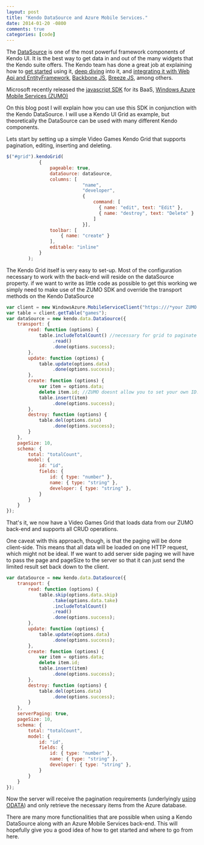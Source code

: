 ```yaml
---
layout: post
title: "Kendo DataSource and Azure Mobile Services."
date: 2014-01-20 -0800
comments: true
categories: [code]
---
```


The [DataSource](http://demos.kendoui.com/web/datasource/index.html) is one of the most powerful framework components of Kendo UI. It is the best way to get data in and out of the many widgets that the Kendo suite offers.
The Kendo team has done a great job at explaining how to [get started](http://docs.kendoui.com/getting-started/framework/datasource/overview) using it, [deep diving](http://www.kendoui.com/blogs/teamblog/posts/13-01-24/learning_kendo_data_datasource.aspx) into it, and [integrating it with Web Api and EntityFramework](http://www.kendoui.com/blogs/teamblog/posts/12-10-25/using_kendo_ui_with_mvc4_webapi_odata_and_ef.aspx), [Backbone JS](http://www.kendoui.com/blogs/teamblog/posts/13-02-07/wrapping_a_backbone_collection_in_a_kendo_data_datasource.aspx), [Breeze JS](http://www.kendoui.com/blogs/teamblog/posts/13-02-21/breeze_js_and_the_kendo_ui_datasource.aspx), among others.

Microsoft recently released the [javascript SDK](http://msdn.microsoft.com/en-us/library/windowsazure/jj554207.aspx) for its BaaS, [Windows Azure Mobile Services (ZUMO)](http://www.windowsazure.com/en-us/develop/mobile/)

On this blog post I will explain how you can use this SDK in conjunction with the Kendo DataSource.
I will use a Kendo UI Grid as example, but theoretically the DataSource can be used with many different Kendo components.

Lets start by setting up a simple Video Games Kendo Grid that supports pagination, editing, inserting and deleting.

```javascript
$("#grid").kendoGrid(
            {
                pageable: true,
                dataSource: dataSource,
                columns: [
                            "name",
                            "developer",
                            {
                                command: [
                                  { name: "edit", text: "Edit" },
                                  { name: "destroy", text: "Delete" }
                                ]
                            }],
                toolbar: [
                    { name: "create" }
                ],
                editable: "inline"
            }
        );
```

The Kendo Grid itself is very easy to set-up. Most of the configuration necessary to work with the back-end will reside on the dataSource property.
if we want to write as little code as possible to get this working we simply need to make use of the ZUMO SDK and override the transport methods on the Kendo DataSource


```javascript
var client = new WindowsAzure.MobileServiceClient("https:///*your ZUMO service name here*/.azure-mobile.net/", "/*Your API KEY here*/");
var table = client.getTable("games");
var dataSource = new kendo.data.DataSource({
    transport: {
        read: function (options) {
            table.includeTotalCount() //necessary for grid to paginate
                 .read()
                 .done(options.success);
        },
        update: function (options) {
            table.update(options.data)
                 .done(options.success);
        },
        create: function (options) {
            var item = options.data;
            delete item.id; //ZUMO doesnt allow you to set your own ID. It gets auto generated.
            table.insert(item)
                 .done(options.success);
        },
        destroy: function (options) {
            table.del(options.data)
                 .done(options.success);
        }
    },
    pageSize: 10,
    schema: {
        total: "totalCount",
        model: {
            id: "id",
            fields: {
                id: { type: "number" },
                name: { type: "string" },
                developer: { type: "string" },
            }
        }
    }
});
```

That's it, we now have a Video Games Grid that loads data from our ZUMO back-end and supports all CRUD operations.

One caveat with this approach, though, is that the paging will be done client-side. This means that all data will be loaded on one HTTP request, which might not be ideal.
If we want to add server side paging we will have to pass the page and pageSize to the server so that it can just send the limited result set back down to the client.


```javascript
var dataSource = new kendo.data.DataSource({
	transport: {
	    read: function (options) {
	        table.skip(options.data.skip)
	             .take(options.data.take)
	             .includeTotalCount()
	             .read()
	             .done(options.success);
	    },
	    update: function (options) {
	        table.update(options.data)
	             .done(options.success);
	    },
	    create: function (options) {
	        var item = options.data;
	        delete item.id;
	        table.insert(item)
	             .done(options.success);
	    },
	    destroy: function (options) {
	        table.del(options.data)
	             .done(options.success);
	    }
	},
	serverPaging: true,
	pageSize: 10,
	schema: {
	    total: "totalCount",
	    model: {
	        id: "id",
	        fields: {
	            id: { type: "number" },
	            name: { type: "string" },
	            developer: { type: "string" },
	        }
	    }
	}
});
```

Now the server will receive the pagination requirements (underlyingly [using ODATA](http://msdn.microsoft.com/en-us/library/windowsazure/jj677199.aspx)) and only retrieve the necessary items from the Azure database.


There are many more functionalities that are possible when using a Kendo DataSource along with an Azure Mobile Services back-end. This will hopefully give you a good idea of how to get started and where to go from here.